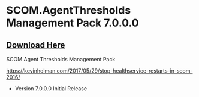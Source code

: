 # SCOM.AgentThresholds Management Pack 7.0.0.0

## [Download Here][Download]

[Download]: https://github.com/thekevinholman/SCOM.AgentThresholds/archive/refs/heads/main.zip

SCOM Agent Thresholds Management Pack

https://kevinholman.com/2017/05/29/stop-healthservice-restarts-in-scom-2016/

* Version 7.0.0.0
Initial Release
